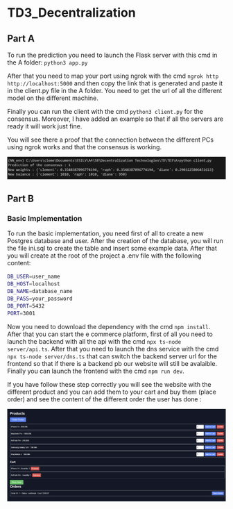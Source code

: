 # TD3_Decentralization

## Part A

To run the prediction you need to launch the Flask server with this cmd in the A folder: `python3 app.py`

After that you need to map your port using ngrok with the cmd `ngrok http http://localhost:5000` and then copy the link that is generated and paste it in the client.py file in the A folder. You need to get the url of all the different model on the different machine.

Finally you can run the client with the cmd `python3 client.py` for the consensus. Moreover, I have added an example so that if all the servers are ready it will work just fine.

You will see there a proof that the connection between the different PCs using ngrok works and that the consensus is working.

![Proof](./A/Consensus_proof.png)

## Part B

### Basic Implementation

To run the basic implementation, you need first of all to create a new Postgres database and user. After the creation of the database, you will run the file ini.sql to create the table and insert some example data. After that you will create at the root of the project a .env file with the following content:
```bash
DB_USER=user_name
DB_HOST=localhost
DB_NAME=database_name
DB_PASS=your_password
DB_PORT=5432
PORT=3001
```
Now you need to download the dependency with the cmd `npm install`. After that you can start the e commerce platform, first of all you need to launch the backend with all the api with the cmd `npx ts-node server/api.ts`. After that you need to launch the dns service with the cmd `npx ts-node server/dns.ts` that can switch the backend server url for the frontend so that if there is a backend pb our website will still be avalaible. Finally you can launch the frontend with the cmd `npm run dev`.

If you have follow these step correctly you will see the website with the different product and you can add them to your cart and buy them (place order) and see the content of the different order the user has done :

![Website](./B/basic_implementation_website.png)
